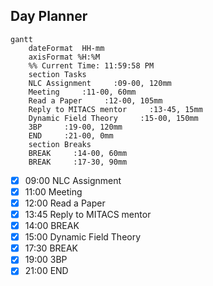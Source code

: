 ## Day Planner
```mermaid
gantt
    dateFormat  HH-mm
    axisFormat %H:%M
    %% Current Time: 11:59:58 PM
    section Tasks
    NLC Assignment     :09-00, 120mm
    Meeting     :11-00, 60mm
    Read a Paper     :12-00, 105mm
    Reply to MITACS mentor     :13-45, 15mm
    Dynamic Field Theory     :15-00, 150mm
    3BP     :19-00, 120mm
    END     :21-00, 0mm
    section Breaks
    BREAK     :14-00, 60mm
    BREAK     :17-30, 90mm
```

- [x] 09:00 NLC Assignment
- [x] 11:00 Meeting
- [x] 12:00 Read a Paper
- [x] 13:45 Reply to MITACS mentor
- [x] 14:00 BREAK
- [x] 15:00 Dynamic Field Theory
- [x] 17:30 BREAK
- [x] 19:00 3BP
- [x] 21:00 END
